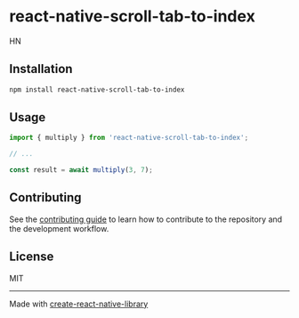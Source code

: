 # react-native-scroll-tab-to-index

HN

## Installation

```sh
npm install react-native-scroll-tab-to-index
```

## Usage

```js
import { multiply } from 'react-native-scroll-tab-to-index';

// ...

const result = await multiply(3, 7);
```

## Contributing

See the [contributing guide](CONTRIBUTING.md) to learn how to contribute to the repository and the development workflow.

## License

MIT

---

Made with [create-react-native-library](https://github.com/callstack/react-native-builder-bob)
